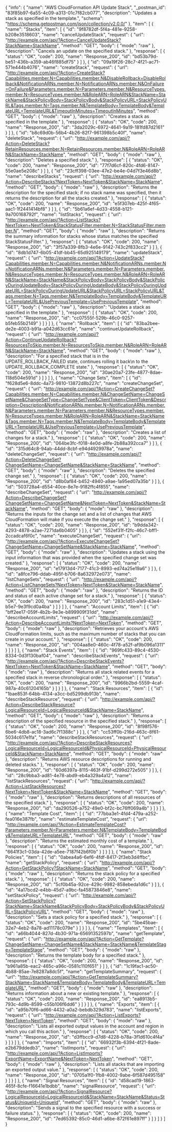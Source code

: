 {
  "info": {
    "name": "AWS CloudFormation API Update Stack",
    "_postman_id": "83f85b97-6a55-4c09-a313-01c7f82cb077",
    "description": "Updates a stack as specified in the template.",
    "schema": "https://schema.getpostman.com/json/collection/v2.0.0/"
  },
  "item": [
    {
      "name": "Stacks",
      "item": [
        {
          "id": "9f8782df-5f4a-481e-9258-b208e3518603",
          "name": "cancelUpdateStack",
          "request": {
            "url": "http://example.com/api/?Action=CancelUpdateStack?StackName=StackName",
            "method": "GET",
            "body": {
              "mode": "raw"
            },
            "description": "Cancels an update on the specified stack."
          },
          "response": [
            {
              "status": "OK",
              "code": 200,
              "name": "Response_200",
              "id": "bd53b79d-be51-436b-a359-ab46f885df75"
            }
          ]
        },
        {
          "id": "09a19f26-28c7-4f21-ac71-571e444b4076",
          "name": "createStack",
          "request": {
            "url": "http://example.com/api/?Action=CreateStack?Capabilities.member.N=Capabilities.member.N&DisableRollback=DisableRollback&NotificationARNs.member.N=NotificationARNs.member.N&OnFailure=OnFailure&Parameters.member.N=Parameters.member.N&ResourceTypes.member.N=ResourceTypes.member.N&RoleARN=RoleARN&StackName=StackName&StackPolicyBody=StackPolicyBody&StackPolicyURL=StackPolicyURL&Tags.member.N=Tags.member.N&TemplateBody=TemplateBody&TemplateURL=TemplateURL&TimeoutInMinutes=TimeoutInMinutes",
            "method": "GET",
            "body": {
              "mode": "raw"
            },
            "description": "Creates a stack as specified in the template."
          },
          "response": [
            {
              "status": "OK",
              "code": 200,
              "name": "Response_200",
              "id": "3da2029c-6972-4641-9a19-181fd87d2161"
            }
          ]
        },
        {
          "id": "b8c69d0b-56b4-4b26-82f7-961398b5c40f",
          "name": "deleteStack",
          "request": {
            "url": "http://example.com/api/?Action=DeleteStack?RetainResources.member.N=RetainResources.member.N&RoleARN=RoleARN&StackName=StackName",
            "method": "GET",
            "body": {
              "mode": "raw"
            },
            "description": "Deletes a specified stack."
          },
          "response": [
            {
              "status": "OK",
              "code": 200,
              "name": "Response_200",
              "id": "77f7d6cf-820c-4fd6-8147-55e0ae5e208c"
            }
          ]
        },
        {
          "id": "23cff398-03ee-47e2-be4e-04d7f3e46d8b",
          "name": "describeStacks",
          "request": {
            "url": "http://example.com/api/?Action=DescribeStacks?NextToken=NextToken&StackName=StackName",
            "method": "GET",
            "body": {
              "mode": "raw"
            },
            "description": "Returns the description for the specified stack; if no stack name was specified, then it returns the description for all the stacks created."
          },
          "response": [
            {
              "status": "OK",
              "code": 200,
              "name": "Response_200",
              "id": "e5f307eb-425f-4f65-aac1-1f2441414bf8"
            }
          ]
        },
        {
          "id": "5b61a6ef-4d33-4558-b121-9a700168792f",
          "name": "listStacks",
          "request": {
            "url": "http://example.com/api/?Action=ListStacks?NextToken=NextToken&StackStatusFilter.member.N=StackStatusFilter.member.N",
            "method": "GET",
            "body": {
              "mode": "raw"
            },
            "description": "Returns the summary information for stacks whose status matches the specified StackStatusFilter."
          },
          "response": [
            {
              "status": "OK",
              "code": 200,
              "name": "Response_200",
              "id": "3f57a339-8fb3-4e6e-9142-743c2f833cc2"
            }
          ]
        },
        {
          "id": "8db1d747-6b05-41df-bb45-65d925149179",
          "name": "updateStack",
          "request": {
            "url": "http://example.com/api/?Action=UpdateStack?Capabilities.member.N=Capabilities.member.N&NotificationARNs.member.N=NotificationARNs.member.N&Parameters.member.N=Parameters.member.N&ResourceTypes.member.N=ResourceTypes.member.N&RoleARN=RoleARN&StackName=StackName&StackPolicyBody=StackPolicyBody&StackPolicyDuringUpdateBody=StackPolicyDuringUpdateBody&StackPolicyDuringUpdateURL=StackPolicyDuringUpdateURL&StackPolicyURL=StackPolicyURL&Tags.member.N=Tags.member.N&TemplateBody=TemplateBody&TemplateURL=TemplateURL&UsePreviousTemplate=UsePreviousTemplate",
            "method": "GET",
            "body": {
              "mode": "raw"
            },
            "description": "Updates a stack as specified in the template."
          },
          "response": [
            {
              "status": "OK",
              "code": 200,
              "name": "Response_200",
              "id": "cc07555f-529b-46c0-9257-b5feb55b2149"
            }
          ]
        }
      ]
    },
    {
      "name": "Rollback",
      "item": [
        {
          "id": "83ba2bee-de2e-4003-b91a-a042d63cc61e",
          "name": "continueUpdateRollback",
          "request": {
            "url": "http://example.com/api/?Action=ContinueUpdateRollback?ResourcesToSkip.member.N=ResourcesToSkip.member.N&RoleARN=RoleARN&StackName=StackName",
            "method": "GET",
            "body": {
              "mode": "raw"
            },
            "description": "For a specified stack that is in the UPDATE_ROLLBACK_FAILED state, continues rolling it back\n         to the UPDATE_ROLLBACK_COMPLETE state."
          },
          "response": [
            {
              "status": "OK",
              "code": 200,
              "name": "Response_200",
              "id": "30ae20a7-23fe-4877-8dae-118d504e591d"
            }
          ]
        }
      ]
    },
    {
      "name": "Change Sets",
      "item": [
        {
          "id": "f628d5e6-8ddc-4a73-9810-13872d8b227c",
          "name": "createChangeSet",
          "request": {
            "url": "http://example.com/api/?Action=CreateChangeSet?Capabilities.member.N=Capabilities.member.N&ChangeSetName=ChangeSetName&ChangeSetType=ChangeSetType&ClientToken=ClientToken&Description=Description&NotificationARNs.member.N=NotificationARNs.member.N&Parameters.member.N=Parameters.member.N&ResourceTypes.member.N=ResourceTypes.member.N&RoleARN=RoleARN&StackName=StackName&Tags.member.N=Tags.member.N&TemplateBody=TemplateBody&TemplateURL=TemplateURL&UsePreviousTemplate=UsePreviousTemplate",
            "method": "GET",
            "body": {
              "mode": "raw"
            },
            "description": "Creates a list of changes for a stack."
          },
          "response": [
            {
              "status": "OK",
              "code": 200,
              "name": "Response_200",
              "id": "064be3fc-f018-4e0d-a8fe-2b88a392cca7"
            }
          ]
        },
        {
          "id": "315d64c8-94ab-44dd-8cbf-e94d4929978a",
          "name": "deleteChangeSet",
          "request": {
            "url": "http://example.com/api/?Action=DeleteChangeSet?ChangeSetName=ChangeSetName&StackName=StackName",
            "method": "GET",
            "body": {
              "mode": "raw"
            },
            "description": "Deletes the specified change set."
          },
          "response": [
            {
              "status": "OK",
              "code": 200,
              "name": "Response_200",
              "id": "d8b0af84-b452-4940-a9ae-1a95ed07a35b"
            }
          ]
        },
        {
          "id": "503728a4-d554-40ce-8e7e-9182ffc4f855",
          "name": "describeChangeSet",
          "request": {
            "url": "http://example.com/api/?Action=DescribeChangeSet?ChangeSetName=ChangeSetName&NextToken=NextToken&StackName=StackName",
            "method": "GET",
            "body": {
              "mode": "raw"
            },
            "description": "Returns the inputs for the change set and a list of changes that AWS CloudFormation will make if you execute the change set."
          },
          "response": [
            {
              "status": "OK",
              "code": 200,
              "name": "Response_200",
              "id": "b9dda342-4293-4878-a2ae-7271da6b0405"
            }
          ]
        },
        {
          "id": "552ef31f-f2fc-46c7-bff1-2ccadcaf6f0c",
          "name": "executeChangeSet",
          "request": {
            "url": "http://example.com/api/?Action=ExecuteChangeSet?ChangeSetName=ChangeSetName&StackName=StackName",
            "method": "GET",
            "body": {
              "mode": "raw"
            },
            "description": "Updates a stack using the input information that was provided when the specified change set was created."
          },
          "response": [
            {
              "status": "OK",
              "code": 200,
              "name": "Response_200",
              "id": "e17913d4-7177-41c3-8993-ed74a25e19a6"
            }
          ]
        },
        {
          "id": "a8fce796-ddab-495f-b706-8a632972e073",
          "name": "listChangeSets",
          "request": {
            "url": "http://example.com/api/?Action=ListChangeSets?NextToken=NextToken&StackName=StackName",
            "method": "GET",
            "body": {
              "mode": "raw"
            },
            "description": "Returns the ID and status of each active change set for a stack."
          },
          "response": [
            {
              "status": "OK",
              "code": 200,
              "name": "Response_200",
              "id": "283c1d51-a1e9-43e4-b5e7-9e3f9cd0a4ba"
            }
          ]
        }
      ]
    },
    {
      "name": "Account Limits",
      "item": [
        {
          "id": "bff2ee17-059f-4b2b-9e3e-b899909f31dd",
          "name": "describeAccountLimits",
          "request": {
            "url": "http://example.com/api/?Action=DescribeAccountLimits?NextToken=NextToken",
            "method": "GET",
            "body": {
              "mode": "raw"
            },
            "description": "Retrieves your account's AWS CloudFormation limits, such as the maximum number of stacks that you can create in your account."
          },
          "response": [
            {
              "status": "OK",
              "code": 200,
              "name": "Response_200",
              "id": "004aa8e0-460c-4f78-a52f-af9b096a1311"
            }
          ]
        }
      ]
    },
    {
      "name": "Stack Events",
      "item": [
        {
          "id": "969fc433-89c4-4530-8334-0d3f130baf04",
          "name": "describeStackEvents",
          "request": {
            "url": "http://example.com/api/?Action=DescribeStackEvents?NextToken=NextToken&StackName=StackName",
            "method": "GET",
            "body": {
              "mode": "raw"
            },
            "description": "Returns all stack related events for a specified stack in reverse chronological order."
          },
          "response": [
            {
              "status": "OK",
              "code": 200,
              "name": "Response_200",
              "id": "9966b2bd-5559-4caf-987a-40c61204165b"
            }
          ]
        }
      ]
    },
    {
      "name": "Stack Resources",
      "item": [
        {
          "id": "1bae853f-64bb-4134-a3cc-bd5299db913b",
          "name": "describeStackResource",
          "request": {
            "url": "http://example.com/api/?Action=DescribeStackResource?LogicalResourceId=LogicalResourceId&StackName=StackName",
            "method": "GET",
            "body": {
              "mode": "raw"
            },
            "description": "Returns a description of the specified resource in the specified stack."
          },
          "response": [
            {
              "status": "OK",
              "code": 200,
              "name": "Response_200",
              "id": "8f98f576-6be6-4db8-ac18-3ad6c7f1388c"
            }
          ]
        },
        {
          "id": "cc53ff0b-216d-463c-8f61-5034c617e1fa",
          "name": "describeStackResources",
          "request": {
            "url": "http://example.com/api/?Action=DescribeStackResources?LogicalResourceId=LogicalResourceId&PhysicalResourceId=PhysicalResourceId&StackName=StackName",
            "method": "GET",
            "body": {
              "mode": "raw"
            },
            "description": "Returns AWS resource descriptions for running and deleted stacks."
          },
          "response": [
            {
              "status": "OK",
              "code": 200,
              "name": "Response_200",
              "id": "60d6397a-8115-463f-91bf-d299d272e505"
            }
          ]
        },
        {
          "id": "28c9bba3-ad81-4e78-abd9-eb4a329a4a12",
          "name": "listStackResources",
          "request": {
            "url": "http://example.com/api/?Action=ListStackResources?NextToken=NextToken&StackName=StackName",
            "method": "GET",
            "body": {
              "mode": "raw"
            },
            "description": "Returns descriptions of all resources of the specified stack."
          },
          "response": [
            {
              "status": "OK",
              "code": 200,
              "name": "Response_200",
              "id": "da290526-a752-49e0-bf2c-bc76ff069a4b"
            }
          ]
        }
      ]
    },
    {
      "name": "Template Cost",
      "item": [
        {
          "id": "77bba3e1-4fd4-479a-a252-fea016e387fb",
          "name": "estimateTemplateCost",
          "request": {
            "url": "http://example.com/api/?Action=EstimateTemplateCost?Parameters.member.N=Parameters.member.N&TemplateBody=TemplateBody&TemplateURL=TemplateURL",
            "method": "GET",
            "body": {
              "mode": "raw"
            },
            "description": "Returns the estimated monthly cost of a template."
          },
          "response": [
            {
              "status": "OK",
              "code": 200,
              "name": "Response_200",
              "id": "6641f3c1-03da-42de-a5ee-7187f42b6f0b"
            }
          ]
        }
      ]
    },
    {
      "name": "Stack Policies",
      "item": [
        {
          "id": "0abea4a6-6ef6-4fdf-8417-2f3eb3d4ffbc",
          "name": "getStackPolicy",
          "request": {
            "url": "http://example.com/api/?Action=GetStackPolicy?StackName=StackName",
            "method": "GET",
            "body": {
              "mode": "raw"
            },
            "description": "Returns the stack policy for a specified stack."
          },
          "response": [
            {
              "status": "OK",
              "code": 200,
              "name": "Response_200",
              "id": "5cf0b45a-92ce-429c-9982-858ebeda1d6c"
            }
          ]
        },
        {
          "id": "4a17bcd2-e4bb-45d7-a9bc-fa45873846e8",
          "name": "setStackPolicy",
          "request": {
            "url": "http://example.com/api/?Action=SetStackPolicy?StackName=StackName&StackPolicyBody=StackPolicyBody&StackPolicyURL=StackPolicyURL",
            "method": "GET",
            "body": {
              "mode": "raw"
            },
            "description": "Sets a stack policy for a specified stack."
          },
          "response": [
            {
              "status": "OK",
              "code": 200,
              "name": "Response_200",
              "id": "5be45bae-32e7-4eb2-8a78-ad11178c079e"
            }
          ]
        }
      ]
    },
    {
      "name": "Templates",
      "item": [
        {
          "id": "a66b4044-827d-4b30-971a-65691352597b",
          "name": "getTemplate",
          "request": {
            "url": "http://example.com/api/?Action=GetTemplate?ChangeSetName=ChangeSetName&StackName=StackName&TemplateStage=TemplateStage",
            "method": "GET",
            "body": {
              "mode": "raw"
            },
            "description": "Returns the template body for a specified stack."
          },
          "response": [
            {
              "status": "OK",
              "code": 200,
              "name": "Response_200",
              "id": "b961a85b-eac2-465c-a96c-0581c110f651"
            }
          ]
        },
        {
          "id": "1c19fac1-ac50-4b88-85ae-7e8287a8dc5f",
          "name": "getTemplateSummary",
          "request": {
            "url": "http://example.com/api/?Action=GetTemplateSummary?StackName=StackName&TemplateBody=TemplateBody&TemplateURL=TemplateURL",
            "method": "GET",
            "body": {
              "mode": "raw"
            },
            "description": "Returns information about a new or existing template."
          },
          "response": [
            {
              "status": "OK",
              "code": 200,
              "name": "Response_200",
              "id": "ea8913b5-793c-4d9b-8599-c55b106f6dd6"
            }
          ]
        }
      ]
    },
    {
      "name": "Exports",
      "item": [
        {
          "id": "a95b70f6-ad66-4432-a0a2-bebdb329d783",
          "name": "listExports",
          "request": {
            "url": "http://example.com/api/?Action=ListExports?NextToken=NextToken",
            "method": "GET",
            "body": {
              "mode": "raw"
            },
            "description": "Lists all exported output values in the account and region in which you call this action."
          },
          "response": [
            {
              "status": "OK",
              "code": 200,
              "name": "Response_200",
              "id": "d3ffbcc9-d7d8-4228-b78a-3f1d610c4f4a"
            }
          ]
        }
      ]
    },
    {
      "name": "Imports",
      "item": [
        {
          "id": "66932f3b-6394-4f21-8ade-e2b679ddedb3",
          "name": "listImports",
          "request": {
            "url": "http://example.com/api/?Action=ListImports?ExportName=ExportName&NextToken=NextToken",
            "method": "GET",
            "body": {
              "mode": "raw"
            },
            "description": "Lists all stacks that are importing an exported output value."
          },
          "response": [
            {
              "status": "OK",
              "code": 200,
              "name": "Response_200",
              "id": "0705a1f0-1fb8-4002-9abe-6f587d495158"
            }
          ]
        }
      ]
    },
    {
      "name": "Signal Resources",
      "item": [
        {
          "id": "d58cad19-1863-465f-8cfe-f16641e1bdbb",
          "name": "signalResource",
          "request": {
            "url": "http://example.com/api/?Action=SignalResource?LogicalResourceId=LogicalResourceId&StackName=StackName&Status=Status&UniqueId=UniqueId",
            "method": "GET",
            "body": {
              "mode": "raw"
            },
            "description": "Sends a signal to the specified resource with a success or failure status."
          },
          "response": [
            {
              "status": "OK",
              "code": 200,
              "name": "Response_200",
              "id": "7ed65392-85c0-46d1-a6be-872f61e897ff"
            }
          ]
        }
      ]
    }
  ]
}